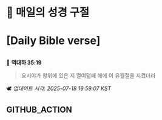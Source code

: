 # 🙏 매일의 성경 구절
# [Daily Bible verse]
##
<!-- START_BIBLE_VERSE -->
📖 **역대하 35:19**
> 요시야가 왕위에 있은 지 열여덟째 해에 이 유월절을 지켰더라

🕊️ _업데이트 시각: 2025-07-18 19:59:07 KST_
  <!-- END_BIBLE_VERSE -->
## GITHUB_ACTION
